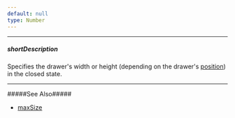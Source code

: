 ```yaml
---
default: null
type: Number
---
```

---
##### shortDescription
Specifies the drawer's width or height (depending on the drawer's [position](/api-reference/10%20UI%20Widgets/dxDrawer/1%20Configuration/position.md '/Documentation/ApiReference/UI_Widgets/dxDrawer/Configuration/#position')) in the closed state.

---
#####See Also#####
- [maxSize](/api-reference/10%20UI%20Widgets/dxDrawer/1%20Configuration/maxSize.md '/Documentation/ApiReference/UI_Widgets/dxDrawer/Configuration/#maxSize')